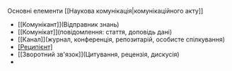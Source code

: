 Основні елементи [[Наукова комунікація|комунікаційного акту]]
- [[Комунікант]](Відправник знань)
- [[Комунікат]](повідомлення: стаття, доповідь дані)
- [[Канал]](журнал, конференція, репозитарій, особисте спілкування)
- [[Реципієнт]](одержувач)
- [[Зворотний зв'язок]](Цитування, рецензія, дискусія)
- 
